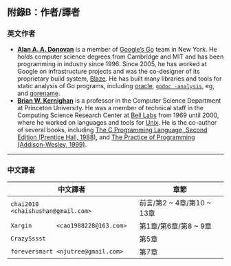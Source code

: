 ## 附錄B：作者/譯者

### 英文作者

- **[Alan A. A. Donovan](https://github.com/adonovan)** is a member of [Google’s Go](https://golang.org/) team in New York. He holds computer science degrees from Cambridge and MIT and has been programming in industry since 1996. Since 2005, he has worked at Google on infrastructure projects and was the co-designer of its proprietary build system, [Blaze](http://bazel.io/). He has built many libraries and tools for static analysis of Go programs, including [oracle](https://godoc.org/golang.org/x/tools/oracle), [`godoc -analysis`](https://godoc.org/golang.org/x/tools/cmd/godoc), eg, and [gorename](https://godoc.org/golang.org/x/tools/cmd/gorename).
- **[Brian W. Kernighan](http://www.cs.princeton.edu/~bwk/)** is a professor in the Computer Science Department at Princeton University. He was a member of technical staff in the Computing Science Research Center at [Bell Labs](http://www.cs.bell-labs.com/) from 1969 until 2000, where he worked on languages and tools for [Unix](http://doc.cat-v.org/unix/). He is the co-author of several books, including [The C Programming Language, Second Edition (Prentice Hall, 1988)](http://s3-us-west-2.amazonaws.com/belllabs-microsite-dritchie/cbook/index.html), and [The Practice of Programming (Addison-Wesley, 1999)](https://en.wikipedia.org/wiki/The_Practice_of_Programming).

-------

### 中文譯者

中文譯者                               | 章節
-------------------------------------- | -------------------------
`chai2010     <chaishushan@gmail.com>` | 前言/第2 ~ 4章/第10 ~ 13章
`Xargin       <cao1988228@163.com>`    | 第1章/第6章/第8 ~ 9章
`CrazySssst`                           | 第5章
`foreversmart <njutree@gmail.com>`     | 第7章
